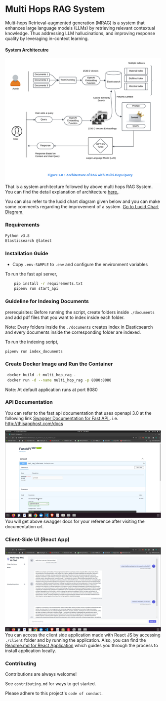 # Multi Hops RAG System 
Multi-hops Retrieval-augmented generation (MRAG) is a system that enhances large language models (LLMs) by retrieving relevant contextual knowledge. Thus addressing LLM hallucinations, and improving response quality by leveraging in-context learning.

#### System Architecutre
![Multi-hops RAG Architecutre](./assets/architecture.png)
That is a system architecture followed by above multi hops RAG System.
You can find the detail explanation of architecture [here.](./assets/architecture_explanation.pdf).

You can also refer to the lucid chart diagram given below and you can make some comments regarding the improvement of a system.
[Go to Lucid Chart Diagram.](https://lucid.app/lucidspark/dc2502f8-c0da-431f-a7fb-613d32f5bdae/edit?viewport_loc=-812%2C-118%2C3840%2C1862%2C0_0&invitationId=inv_55a3e945-f28f-4432-b264-70a9a6594a53)


### Requirements

```sh
Python v3.8
Elasticsearch @latest 
```

### Installation Guide

- Copy `.env-SAMPLE` to `.env` and configure the environment variables

To run the fast api server,
```sh
    pip install -r requirements.txt
    pipenv run start_api
```


### Guideline for Indexing Documents
prerequisites: Before running the script, create folders inside `./documents` and add pdf files that you want to index inside each folder.

Note: Every folders inside the `./documents` creates index in Elasticsearch and every documents inside the corresponding folder are indexed.

To run the indexing script,
```sh
pipenv run index_documents
```

### Create Docker Image and Run the Container
```sh
 docker build -t multi_hop_rag .
 docker run -d --name multi_hop_rag -p 8080:8080
```
Note: At default application runs at port 8080

### API Documentation
You can refer to the fast api documentation that uses openapi 3.0 at the following link
[Swagger Documentation for Fast API.](http://localhost:8080/docs).
i.e. http://thisapphost.com/docs

![Swagger Documentation for the above system api](./assets/api_documentation.jpg)
You will get above swagger docs for your reference after visiting the documentation url.


### Client-Side UI (React App)
![Multi hops RAG Chat Application](./assets/chatbot2.jpg)
You can access the client side application made with React JS by accessing `./client` folder and by running the application.
Also, you can find the [Readme.md for React Application](./client/readme.md) which guides you through the process to install application locally.

### Contributing

Contributions are always welcome!

See `contributing.md` for ways to get started.

Please adhere to this project's `code of conduct`.
